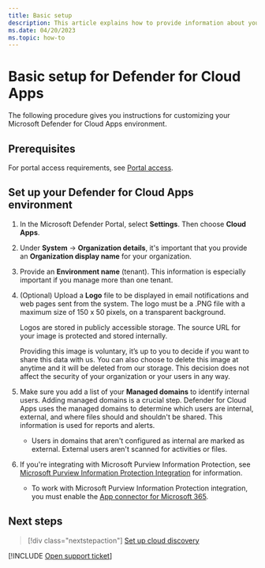 ```yaml
---
title: Basic setup
description: This article explains how to provide information about your organization in Defender for Cloud Apps.
ms.date: 04/20/2023
ms.topic: how-to
---
```

# Basic setup for Defender for Cloud Apps



The following procedure gives you instructions for customizing your Microsoft Defender for Cloud Apps environment.

## Prerequisites

For portal access requirements, see [Portal access](network-requirements.md#portal-access).

## Set up your Defender for Cloud Apps environment

1. In the Microsoft Defender Portal, select **Settings**. Then choose **Cloud Apps**.

1. Under **System** -> **Organization details**, it's important that you provide an **Organization display name** for your organization.

1. Provide an **Environment name** (tenant). This information is especially important if you manage more than one tenant.

1. (Optional) Upload a **Logo** file to be displayed in email notifications and web pages sent from the system. The logo must be a .PNG file with a maximum size of 150 x 50 pixels, on a transparent background.

   Logos are stored in publicly accessible storage. The source URL for your image is protected and stored internally. 

   Providing this image is voluntary, it’s up to you to decide if you want to share this data with us. You can also choose to delete this image at anytime and it will be deleted from our storage. This decision does not affect the security of your organization or your users in any way.

1. Make sure you add a list of your **Managed domains** to identify internal users. Adding managed domains is a crucial step. Defender for Cloud Apps uses the managed domains to determine which users are internal, external, and where files should and shouldn't be shared. This information is used for reports and alerts.

    * Users in domains that aren't configured as internal are marked as external. External users aren't scanned for activities or files.

1. If you're integrating with Microsoft Purview Information Protection, see [Microsoft Purview Information Protection Integration](azip-integration.md) for information.

    * To work with Microsoft Purview Information Protection integration, you must enable the [App connector for Microsoft 365](./connect-office-365.md).


## Next steps

> [!div class="nextstepaction"]
> [Set up cloud discovery](set-up-cloud-discovery.md)

[!INCLUDE [Open support ticket](includes/support.md)]
